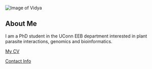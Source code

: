 ![Image of Vidya](images/headshot.png
"Vidya")

## About Me
I am a PhD student in the UConn EEB department
interested in plant parasite interactions, genomics and bioinformatics.

[My CV](PDFs/cv.pdf)

[Contact Info](contact-info.html)
